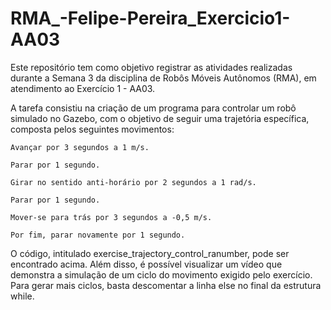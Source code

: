 # RMA_-Felipe-Pereira_Exercicio1-AA03

Este repositório tem como objetivo registrar as atividades realizadas durante a Semana 3 da disciplina de Robôs Móveis Autônomos (RMA), em atendimento ao Exercício 1 - AA03.

A tarefa consistiu na criação de um programa para controlar um robô simulado no Gazebo, com o objetivo de seguir uma trajetória específica, composta pelos seguintes movimentos:

    Avançar por 3 segundos a 1 m/s.

    Parar por 1 segundo.

    Girar no sentido anti-horário por 2 segundos a 1 rad/s.

    Parar por 1 segundo.

    Mover-se para trás por 3 segundos a -0,5 m/s.

    Por fim, parar novamente por 1 segundo.

O código, intitulado exercise_trajectory_control_ranumber, pode ser encontrado acima. Além disso, é possível visualizar um vídeo que demonstra a simulação de um ciclo do movimento exigido pelo exercício. Para gerar mais ciclos, basta descomentar a linha else no final da estrutura while.
